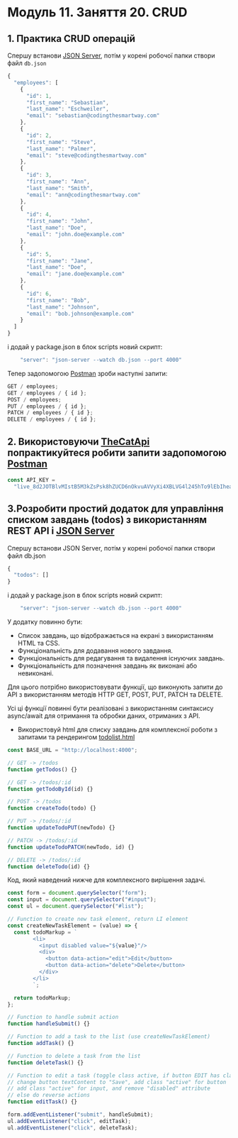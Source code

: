 # Модуль 11. Заняття 20. CRUD

## 1. Практика CRUD операцій
Спершу встанови [JSON Server](https://www.npmjs.com/package/json-server), потім у корені робочої папки створи файл `db.json`

```js
{
  "employees": [
    {
      "id": 1,
      "first_name": "Sebastian",
      "last_name": "Eschweiler",
      "email": "sebastian@codingthesmartway.com"
    },
    {
      "id": 2,
      "first_name": "Steve",
      "last_name": "Palmer",
      "email": "steve@codingthesmartway.com"
    },
    {
      "id": 3,
      "first_name": "Ann",
      "last_name": "Smith",
      "email": "ann@codingthesmartway.com"
    },
    {
      "id": 4,
      "first_name": "John",
      "last_name": "Doe",
      "email": "john.doe@example.com"
    },
    {
      "id": 5,
      "first_name": "Jane",
      "last_name": "Doe",
      "email": "jane.doe@example.com"
    },
    {
      "id": 6,
      "first_name": "Bob",
      "last_name": "Johnson",
      "email": "bob.johnson@example.com"
    }
  ]
}
```

і додай у package.json в блок scripts новий скрипт:

```js
    "server": "json-server --watch db.json --port 4000"
```

Тепер задопомогою [Postman](https://www.postman.com/) зроби наступні запити:

```js
GET / employees;
GET / employees / { id };
POST / employees;
PUT / employees / { id };
PATCH / employees / { id };
DELETE / employees / { id };
```

## 2. Використовуючи [TheCatApi](https://developers.thecatapi.com/view-account/ylX4blBYT9FaoVd6OhvR?report=FJkYOq9tW) попрактикуйтеся робити запити задопомогою [Postman](https://www.postman.com/)

```js
const API_KEY =
  "live_8d2JOTBlvMIstB5M3kZsPsk8hZUCD6nOkvuAVVyXi4XBLVG4l245hTo9lEbIheab";
```

## 3.Розробити простий додаток для управління списком завдань (todos) з використанням REST API і [JSON Server](https://github.com/typicode/json-server)

Спершу встанови JSON Server, потім у корені робочої папки створи файл db.json

```js
{
  "todos": []
}
```

і додай у package.json в блок scripts новий скрипт:

```js
    "server": "json-server --watch db.json --port 4000"
```

У додатку повинно бути:

- Список завдань, що відображається на екрані з використанням HTML та CSS.
- Функціональність для додавання нового завдання.
- Функціональність для редагування та видалення існуючих завдань.
- Функціональність для позначення завдань як виконані або невиконані.

Для цього потрібно використовувати функції, що виконують запити до API з використанням методів HTTP GET, POST, PUT, PATCH та DELETE.

Усі ці функції повинні бути реалізовані з використанням синтаксису async/await для отримання та обробки даних, отриманих з API.

- Використовуй html для списку завдань для комплексної роботи з запитами та рендерингом [todolist.html](./todolist.html)

```js
const BASE_URL = "http://localhost:4000";

// GET -> /todos
function getTodos() {}

// GET -> /todos/:id
function getTodoById(id) {}

// POST -> /todos
function createTodo(todo) {}

// PUT -> /todos/:id
function updateTodoPUT(newTodo) {}

// PATCH -> /todos/:id
function updateTodoPATCH(newTodo, id) {}

// DELETE -> /todos/:id
function deleteTodo(id) {}
```

Код, який наведений нижче для комплексного вирішення задачі.

```js
const form = document.querySelector("form");
const input = document.querySelector("#input");
const ul = document.querySelector("#list");

// Function to create new task element, return LI element
const createNewTaskElement = (value) => {
  const todoMarkup = `
        <li>
          <input disabled value="${value}"/>
          <div>
            <button data-action="edit">Edit</button>
            <button data-action="delete">Delete</button>
          </div>
        </li>
        `;

  return todoMarkup;
};

// Function to handle submit action
function handleSubmit() {}

// Function to add a task to the list (use createNewTaskElement)
function addTask() {}

// Function to delete a task from the list
function deleteTask() {}

// Function to edit a task (toggle class active, if button EDIT has class active:
// change button textContent to "Save", add class "active" for button
// add class "active" for input, and remove "disabled" attribute
// else do reverse actions
function editTask() {}

form.addEventListener("submit", handleSubmit);
ul.addEventListener("click", editTask);
ul.addEventListener("click", deleteTask);
```
